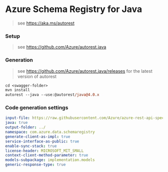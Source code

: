 # Azure Schema Registry for Java

> see https://aka.ms/autorest

### Setup

> see https://github.com/Azure/autorest.java

### Generation
> see https://github.com/Azure/autorest.java/releases for the latest version of autorest
```ps
cd <swagger-folder>
mvn install
autorest --java --use:@autorest/java@4.0.x
```

### Code generation settings
``` yaml
input-file: https://raw.githubusercontent.com/Azure/azure-rest-api-specs/a31ffeca96db3901c77b7dabbb8f224f226e78b9/specification/schemaregistry/data-plane/Microsoft.EventHub/stable/2021-10/schemaregistry.json
java: true
output-folder: ../
namespace: com.azure.data.schemaregistry
generate-client-as-impl: true
service-interface-as-public: true
enable-sync-stack: true
license-header: MICROSOFT_MIT_SMALL
context-client-method-parameter: true
models-subpackage: implementation.models
generic-response-type: true
```


